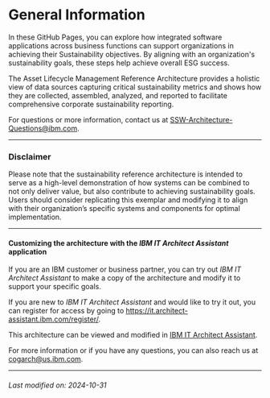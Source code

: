 # General Information

In these GitHub Pages, you can explore how integrated software applications across business functions can support organizations in achieving their Sustainability objectives. By aligning with an organization's sustainability goals, these steps help achieve overall ESG success.

The Asset Lifecycle Management Reference Architecture provides a holistic view of data sources capturing critical sustainability metrics and shows how they are collected, assembled, analyzed, and reported to facilitate comprehensive corporate sustainability reporting.  

For questions or more information, contact us at SSW-Architecture-Questions@ibm.com.  



---

### Disclaimer

Please note that the sustainability reference architecture is intended to serve as a high-level demonstration of how systems can be combined to not only deliver value, but also contribute to achieving sustainability goals. Users should consider replicating this exemplar and modifying it to align with their organization’s specific systems and components for optimal implementation.  



---

#### Customizing the architecture with the *IBM IT Architect Assistant* application

If you are an IBM customer or business partner, you can try out *IBM IT Architect Assistant* to make a copy of the architecture and modify it to support your specific goals.  

If you are new to *IBM IT Architect Assistant* and would like to try it out, you can register for access by going to https://it.architect-assistant.ibm.com/register/.  

<div style="text-align: left">This architecture can be viewed and modified in 
    <a href="https://it.architect-assistant.ibm.com/architectures/Social/arch_OjqdI94Ol">IBM IT Architect Assistant</a>.
</div>

For more information or if you have any questions, you can also reach us at cogarch@us.ibm.com.  


---


###### Last modified on: 2024-10-31

